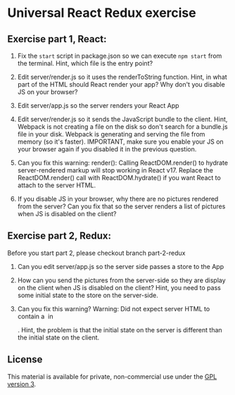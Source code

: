# Universal React Redux exercise

## Exercise part 1, React:

1. Fix the `start` script in package.json so we can execute `npm start` from the terminal. Hint, which file is the entry point?  

2. Edit server/render.js so it uses the renderToString function. Hint, in what part of the HTML should React render your app? Why don't you disable JS on your browser?

3. Edit server/app.js so the server renders your React App

4. Edit server/render.js so it sends the JavaScript bundle to the client. Hint, Webpack is not creating a file on the disk so don't search for a bundle.js file in your disk. Webpack is generating and serving the file from memory (so it's faster). IMPORTANT, make sure you enable your JS on your browser again if you disabled it in the previous question.

5. Can you fix this warning: render(): Calling ReactDOM.render() to hydrate server-rendered markup will stop working in React v17. Replace the ReactDOM.render() call with ReactDOM.hydrate() if you want React to attach to the server HTML.

6. If you disable JS in your browser, why there are no pictures rendered from the server? Can you fix that so the server renders a list of pictures when JS is disabled on the client?

## Exercise part 2, Redux:

Before you start part 2, please checkout branch part-2-redux

1. Can you edit server/app.js so the server side passes a store to the App

2. How can you send the pictures from the server-side so they are display on the client when JS is disabled on the client? Hint, you need to pass some initial state to the store on the server-side.

3. Can you fix this warning? Warning: Did not expect server HTML to contain a <img> in <div>. Hint, the problem is that the initial state on the server is different than the initial state on the client.

## License

This material is available for private, non-commercial use under the [GPL version 3](http://www.gnu.org/licenses/gpl-3.0-standalone.html).
